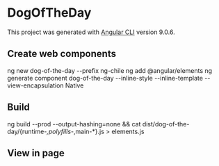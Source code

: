 # DogOfTheDay

This project was generated with [Angular CLI](https://github.com/angular/angular-cli) version 9.0.6.

## Create web components
ng new dog-of-the-day --prefix ng-chile
ng add @angular/elements
ng generate component dog-of-the-day --inline-style --inline-template --view-encapsulation Native


## Build
ng build --prod --output-hashing=none && cat dist/dog-of-the-day/{runtime-*,polyfills-*,main-*}.js > elements.js 

## View in page
<!DOCTYPE html>
<html lang="en">
  <head>
    <meta charset="UTF-8">
    <title>Dog of The Day - Angular Chile</title>
  </head>
  <body>
    <ng-chile-dotd></ng-chile-dotd>
    <script src="dog-of-the-day/elements.js"></script>
  </body>
</html>